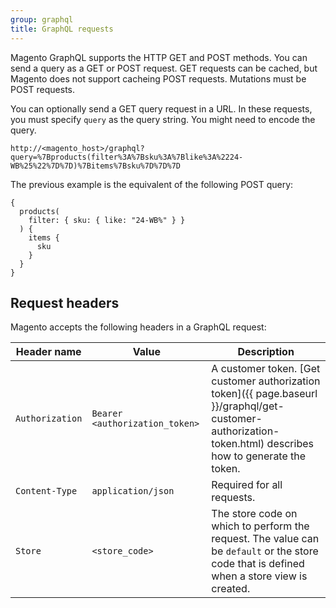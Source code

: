 ```yaml
---
group: graphql
title: GraphQL requests
---
```


Magento GraphQL supports the HTTP GET and POST methods. You can send a query as a GET or POST request. GET requests can be cached, but Magento does not support cacheing POST requests. Mutations must be POST requests. 

You can optionally send a GET query request in a URL. In these requests, you must specify `query` as the query string. You might need to encode the query.  

`http://<magento_host>/graphql?query=%7Bproducts(filter%3A%7Bsku%3A%7Blike%3A%2224-WB%25%22%7D%7D)%7Bitems%7Bsku%7D%7D%7D`

The previous example is the equivalent of the following POST query:

```text
{
  products(
    filter: { sku: { like: "24-WB%" } }
  ) {
    items {
      sku
    }
  }
}
```

## Request headers

Magento accepts the following headers in a GraphQL request:

Header name | Value | Description
--- | --- | ---
`Authorization` | `Bearer <authorization_token>` | A customer token. [Get customer authorization token]({{ page.baseurl }}/graphql/get-customer-authorization-token.html) describes how to generate the token.
`Content-Type` | `application/json` | Required for all requests.
`Store` | `<store_code>` | The store code on which to perform the request. The value can be `default` or the store code that is defined when a store view is created.
